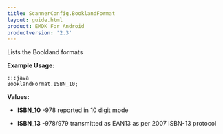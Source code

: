 ```yaml
---
title: ScannerConfig.BooklandFormat
layout: guide.html
product: EMDK For Android
productversion: '2.3'
---
```


Lists the Bookland formats

 

**Example Usage:**
	
	:::java	
	BooklandFormat.ISBN_10;


**Values:**

* **ISBN_10** -978 reported in 10 digit mode

* **ISBN_13** -978/979 transmitted as EAN13 as per 2007 ISBN-13 protocol













